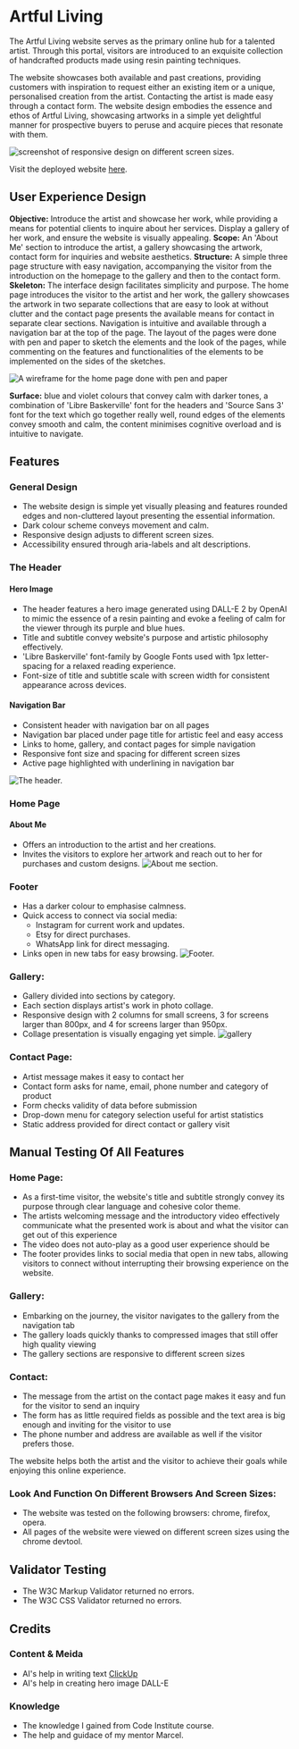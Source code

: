 # Artful Living
The Artful Living website serves as the primary online hub for a talented artist. Through this portal, visitors are introduced to an exquisite collection of handcrafted products made using resin painting techniques.

The website showcases both available and past creations, providing customers with inspiration to request either an existing item or a unique, personalised creation from the artist. Contacting the artist is made easy through a contact form. The website design embodies the essence and ethos of Artful Living, showcasing artworks in a simple yet delightful manner for prospective buyers to peruse and acquire pieces that resonate with them.

![screenshot of responsive design on different screen sizes.](/assets/images/screenshots/am-i-responsive.png)

Visit the deployed website [here](https://id10tothe9.github.io/ci-portfolio1-artful-living).

## User Experience Design
**Objective:** Introduce the artist and showcase her work, while providing a means for potential clients to inquire about her services. Display a gallery of her work, and ensure the website is visually appealing.
**Scope:** An 'About Me' section to introduce the artist, a gallery showcasing the artwork, contact form for inquiries and website aesthetics.
**Structure:** A simple three page structure with easy navigation, accompanying the visitor from the introduction on the homepage to the gallery and then to the contact form.
**Skeleton:** The interface design facilitates simplicity and purpose. The home page introduces the visitor to the artist and her work, the gallery showcases the artwork in two separate collections that are easy to look at without clutter and the contact page presents the available means for contact in separate clear sections.
Navigation is intuitive and available through a navigation bar at the top of the page.
The layout of the pages were done with pen and paper to sketch the elements and the look of the pages, while commenting on the features and functionalities of the elements to be implemented on the sides of the sketches.

![A wireframe for the home page done with pen and paper](/assets/images/screenshots/home.png)

**Surface:** blue and violet colours that convey calm with darker tones, a combination of 'Libre Baskerville' font for the headers and 'Source Sans 3' font for the text which go together really well, round edges of the elements convey smooth and calm, the content minimises cognitive overload and is intuitive to navigate.

## Features
### General Design
- The website design is simple yet visually pleasing and features rounded edges and non-cluttered layout presenting the essential information.
- Dark colour scheme conveys movement and calm.
- Responsive design adjusts to different screen sizes.
- Accessibility ensured through aria-labels and alt descriptions.

### The Header
#### Hero Image
- The header features a hero image generated using DALL-E 2 by OpenAI to mimic the essence of a resin painting and evoke a feeling of calm for the viewer through its purple and blue hues.
- Title and subtitle convey website's purpose and artistic philosophy effectively.
- 'Libre Baskerville' font-family by Google Fonts used with 1px letter-spacing for a relaxed reading experience.
- Font-size of title and subtitle scale with screen width for consistent appearance across devices.

#### Navigation Bar
- Consistent header with navigation bar on all pages
- Navigation bar placed under page title for artistic feel and easy access
- Links to home, gallery, and contact pages for simple navigation
- Responsive font size and spacing for different screen sizes
- Active page highlighted with underlining in navigation bar

![The header.](/assets/images/screenshots/header.png)

### Home Page
#### About Me
- Offers an introduction to the artist and her creations.
- Invites the visitors to explore her artwork and reach out to her for purchases and custom designs.
![About me section.](/assets/images/screenshots/about-me.png)

### Footer
- Has a darker colour to emphasise calmness.
- Quick access to connect via social media:
  - Instagram for current work and updates.
  - Etsy for direct purchases.
  - WhatsApp link for direct messaging.
- Links open in new tabs for easy browsing.
![Footer.](/assets/images/screenshots/footer.png)

### Gallery:
- Gallery divided into sections by category.
- Each section displays artist's work in photo collage.
- Responsive design with 2 columns for small screens, 3 for screens larger than 800px, and 4 for screens larger than 950px.
- Collage presentation is visually engaging yet simple.
![gallery](/assets/images/screenshots/gallery.png)

### Contact Page:
- Artist message makes it easy to contact her
- Contact form asks for name, email, phone number and category of product
- Form checks validity of data before submission
- Drop-down menu for category selection useful for artist statistics
- Static address provided for direct contact or gallery visit

## Manual Testing Of All Features
### Home Page:
- As a first-time visitor, the website's title and subtitle strongly convey its purpose through clear language and cohesive color theme.
- The artists welcoming message and the introductory video effectively communicate what the presented work is about and what the visitor can get out of this experience
- The video does not auto-play as a good user experience should be
- The footer provides links to social media that open in new tabs, allowing visitors to connect without interrupting their browsing experience on the website.

### Gallery:
- Embarking on the journey, the visitor navigates to the gallery from the navigation tab
- The gallery loads quickly thanks to compressed images that still offer high quality viewing
- The gallery sections are responsive to different screen sizes

### Contact:
- The message from the artist on the contact page makes it easy and fun for the visitor to send an inquiry
- The form has as little required fields as possible and the text area is big enough and inviting for the visitor to use
- The phone number and address are available as well if the visitor prefers those.

The website helps both the artist and the visitor to achieve their goals while enjoying this online experience.

### Look And Function On Different Browsers And Screen Sizes:
- The website was tested on the following browsers: chrome, firefox, opera.
- All pages of the website were viewed on different screen sizes using the chrome devtool.

## Validator Testing
- The W3C Markup Validator returned no errors.
- The W3C CSS Validator returned no errors.


## Credits
### Content & Meida
- AI's help in writing text [ClickUp](www.clickup.com)
- AI's help in creating hero image DALL-E

### Knowledge
- The knowledge I gained from Code Institute course.
- The help and guidace of my mentor Marcel.